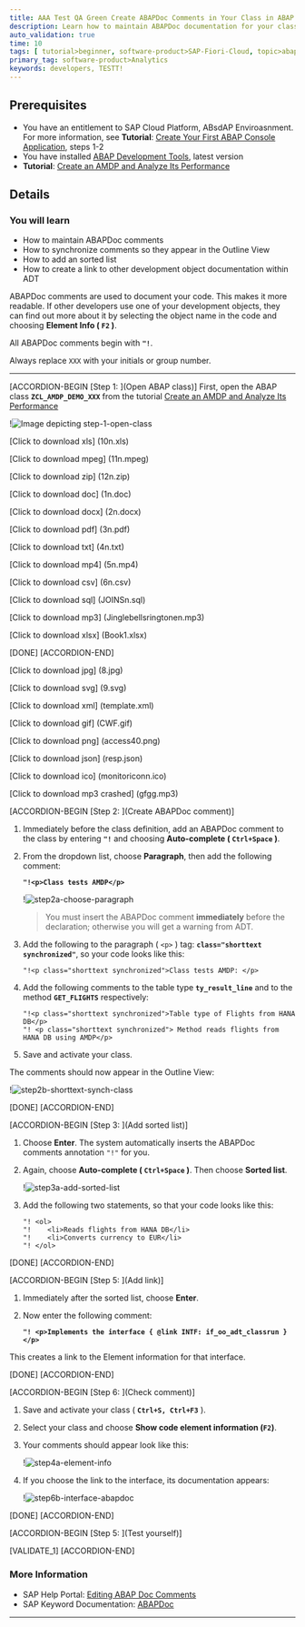 ```yaml
---
title: AAA Test QA Green Create ABAPDoc Comments in Your Class in ABAP Environment
description: Learn how to maintain ABAPDoc documentation for your class in SAP Cloud Platform, ABAP Environment so your comments appear in the Outline view.
auto_validation: true
time: 10
tags: [ tutorial>beginner, software-product>SAP-Fiori-Cloud, topic>abap-development, software-product>SAP-Mobile-Services, topic>Artificial-Intelligence]
primary_tag: software-product>Analytics
keywords: developers, TESTT!
---
```


## Prerequisites
- You have an entitlement to SAP Cloud Platform, ABsdAP Enviroasnment. For more information, see **Tutorial**: [Create Your First ABAP Console Application](abap-environment-console-application), steps 1-2
- You have installed [ABAP Development Tools](https://tools.hana.ondemand.com/#abap), latest version
- **Tutorial**: [Create an AMDP and Analyze Its Performance](abap-environment-amdp-profiling)

## Details
### You will learn  
- How to maintain ABAPDoc comments
- How to synchronize comments so they appear in the Outline View
- How to add an sorted list
- How to create a link to other development object documentation within ADT

ABAPDoc comments are used to document your code. This makes it more readable. If other developers use one of your development objects, they can find out more about it by selecting the object name in the code and choosing **Element Info ( `F2` )**.

All ABAPDoc comments begin with **`"!`**.

Always replace `XXX` with your initials or group number.

---

[ACCORDION-BEGIN [Step 1: ](Open ABAP class)]
First, open the ABAP class **`ZCL_AMDP_DEMO_XXX`** from the tutorial [Create an AMDP and Analyze Its Performance](abap-environment-amdp-profiling)

!![Image depicting step-1-open-class](step-1-open-class.png)

[Click to download xls] (10n.xls)

[Click to download mpeg] (11n.mpeg)

[Click to download zip] (12n.zip)

[Click to download doc] (1n.doc)

[Click to download docx] (2n.docx)

[Click to download pdf] (3n.pdf)

[Click to download txt] (4n.txt)

[Click to download mp4] (5n.mp4)

[Click to download csv] (6n.csv)

[Click to download sql] (JOINSn.sql)

[Click to download mp3] (Jinglebellsringtonen.mp3)

[Click to download xlsx] (Book1.xlsx)


[DONE]
[ACCORDION-END]

[Click to download jpg] (8.jpg)

[Click to download svg] (9.svg)

[Click to download xml] (template.xml)

[Click to download gif] (CWF.gif)

[Click to download png] (access40.png)

[Click to download json] (resp.json)

[Click to download ico] (monitoriconn.ico)

[Click to download mp3 crashed] (gfgg.mp3)

[ACCORDION-BEGIN [Step 2: ](Create ABAPDoc comment)]
1. Immediately before the class definition, add an ABAPDoc comment to the class by entering **`"!`** and choosing **Auto-complete ( `Ctrl+Space` )**.

2. From the dropdown list, choose **Paragraph**, then add the following comment:

    **`"!<p>Class tests AMDP</p>`**

    !![step2a-choose-paragraph](step2a-choose-paragraph.png)

    >You must insert the ABAPDoc comment **immediately** before the declaration; otherwise you will get a warning from ADT.

3. Add the following to the paragraph ( `<p>` ) tag: **`class="shorttext synchronized"`**, so your code looks like this:

    ```
    "!<p class="shorttext synchronized">Class tests AMDP: </p>
    ```

4. Add the following comments to the table type **`ty_result_line`** and to the method **`GET_FLIGHTS`** respectively:

    ```
    "!<p class="shorttext synchronized">Table type of Flights from HANA DB</p>
    "! <p class="shorttext synchronized"> Method reads flights from HANA DB using AMDP</p>
    ```

5. Save and activate your class.

The comments should now appear in the Outline View:

!![step2b-shorttext-synch-class](step2b-shorttext-synch-class.png)

[DONE]
[ACCORDION-END]


[ACCORDION-BEGIN [Step 3: ](Add sorted list)]
1. Choose **Enter**. The system automatically inserts the ABAPDoc comments annotation `"!"` for you.

2. Again, choose **Auto-complete ( `Ctrl+Space` )**. Then choose **Sorted list**.

    !![step3a-add-sorted-list](step3a-add-sorted-list.png)

3. Add the following two statements, so that your code looks like this:

    ```
    "! <ol>
    "!    <li>Reads flights from HANA DB</li>
    "!    <li>Converts currency to EUR</li>
    "! </ol>

    ```

[DONE]
[ACCORDION-END]

[ACCORDION-BEGIN [Step 5: ](Add link)]
1. Immediately after the sorted list, choose **Enter**.

2. Now enter the following comment:

    **`"! <p>Implements the interface { @link INTF: if_oo_adt_classrun } </p>`**

This creates a link to the Element information for that interface.

[DONE]
[ACCORDION-END]

[ACCORDION-BEGIN [Step 6: ](Check comment)]
1. Save and activate your class ( **`Ctrl+S, Ctrl+F3`** ).

2. Select your class and choose **Show code element information (`F2`)**.

3. Your comments should appear look like this:

    !![step4a-element-info](step4a-element-info.png)

4. If you choose the link to the interface, its documentation appears:

    !![step6b-interface-abapdoc](step6b-interface-abapdoc.png)

[DONE]
[ACCORDION-END]

[ACCORDION-BEGIN [Step 5: ](Test yourself)]


[VALIDATE_1]
[ACCORDION-END]

### More Information
- SAP Help Portal: [Editing ABAP Doc Comments](https://help.sap.com/viewer/5371047f1273405bb46725a417f95433/Cloud/en-US/4ec136586e391014adc9fffe4e204223.html)
- SAP Keyword Documentation: [ABAPDoc](https://help.sap.com/doc/abapdocu_cp_index_htm/CLOUD/en-US/index.htm?file=abendoccomment.htm)

---
